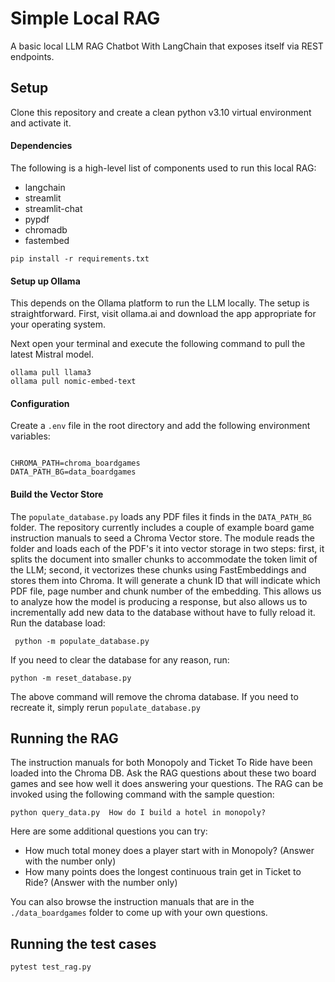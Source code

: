 # Simple Local RAG

A basic local LLM RAG Chatbot With LangChain that exposes itself via REST endpoints.

## Setup

Clone this repository and create a clean python v3.10 virtual environment and activate it.

#### Dependencies

The following is a high-level list of components used to run this local RAG:

- langchain
- streamlit
- streamlit-chat
- pypdf
- chromadb
- fastembed

```
pip install -r requirements.txt
```

#### Setup up Ollama

This depends on the Ollama platform to run the LLM locally. The setup is straightforward. First, visit ollama.ai and download the app appropriate for your operating system.

Next open your terminal and execute the following command to pull the latest Mistral model.

```
ollama pull llama3
ollama pull nomic-embed-text
```

#### Configuration

Create a `.env` file in the root directory and add the following environment variables:

```.env

CHROMA_PATH=chroma_boardgames
DATA_PATH_BG=data_boardgames
```

#### Build the Vector Store

The `populate_database.py` loads any PDF files it finds in the `DATA_PATH_BG` folder. The repository currently includes a couple of example board game instruction manuals to seed a Chroma Vector store. The module reads the folder and loads each of the PDF's it into vector storage in two steps: first, it splits the document into smaller chunks to accommodate the token limit of the LLM; second, it vectorizes these chunks using FastEmbeddings and stores them into Chroma. It will generate a chunk ID that will indicate which PDF file, page number and chunk number of the embedding. This allows us to analyze how the model is producing a response, but also allows us to incrementally add new data to the database without have to fully reload it. Run the database load:

` python -m populate_database.py`

If you need to clear the database for any reason, run:

`python -m reset_database.py`

The above command will remove the chroma database. If you need to recreate it, simply rerun `populate_database.py`

## Running the RAG

The instruction manuals for both Monopoly and Ticket To Ride have been loaded into the Chroma DB. Ask the RAG questions about these two board games and see how well it does answering your questions. The RAG can be invoked using the following command with the sample question:

```
python query_data.py  How do I build a hotel in monopoly?
```

Here are some additional questions you can try:

- How much total money does a player start with in Monopoly? (Answer with the number only)
- How many points does the longest continuous train get in Ticket to Ride? (Answer with the number only)

You can also browse the instruction manuals that are in the `./data_boardgames` folder to come up with your own questions.

## Running the test cases

```
pytest test_rag.py
```

